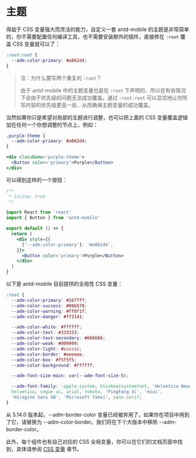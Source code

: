 # 主题

得益于 CSS 变量强大而灵活的能力，自定义一套 antd-mobile 的主题是非常简单的，你不需要配置任何编译工具，也不需要安装额外的插件，直接修在 `:root` 覆盖 CSS 变量就可以了：

```css
:root:root {
  --adm-color-primary: #a062d4;
}
```

> 注：为什么要写两个重复的 `:root`？
>
> 由于 antd-mobile 中的主题变量也是在 `:root` 下声明的，所以在有些情况下会由于优先级的问题无法成功覆盖。通过 `:root:root` 可以显式地让你所写内容的优先级更高一些，从而确保主题变量的成功覆盖。

当然如果你只是希望对局部的主题进行调整，也可以把上面的 CSS 变量覆盖逻辑加在任何一个你想调整的节点上，例如：

```css
.purple-theme {
  --adm-color-primary: #a062d4;
}
```

```jsx
<div className='purple-theme'>
  <Button color='primary'>Purple</Button>
</div>
```

可以得到这样的一个按钮：

```jsx | preview
/**
 * inline: true
 */

import React from 'react'
import { Button } from 'antd-mobile'

export default () => {
  return (
    <div style={{
      ['--adm-color-primary']: '#a062d4',
    }}>
      <Button color='primary'>Purple</Button>
    </div>
  )
}
```

以下是 antd-mobile 目前提供的全局性 CSS 变量：

```css
:root {
  --adm-color-primary: #1677ff;
  --adm-color-success: #00b578;
  --adm-color-warning: #ff8f1f;
  --adm-color-danger: #ff3141;

  --adm-color-white: #ffffff;
  --adm-color-text: #333333;
  --adm-color-text-secondary: #666666;
  --adm-color-weak: #999999;
  --adm-color-light: #cccccc;
  --adm-color-border: #eeeeee;
  --adm-color-box: #f5f5f5;
  --adm-color-background: #ffffff;

  --adm-font-size-main: var(--adm-font-size-5);

  --adm-font-family: -apple-system, blinkmacsystemfont, 'Helvetica Neue',
  helvetica, segoe ui, arial, roboto, 'PingFang SC', 'miui',
  'Hiragino Sans GB', 'Microsoft Yahei', sans-serif;
}
```

<Alert type="warning">
  从 5.14.0 版本起，--adm-border-color 变量已经被弃用了，如果你在项目中用到了它，请替换为 --adm-color-border。我们将在下个大版本中移除 --adm-border-color。
</Alert>

此外，每个组件也有自己对应的 CSS 全局变量，你可以在它们的文档页面中找到，具体请参阅 [CSS 变量](/zh/guide/css-variables) 章节。
